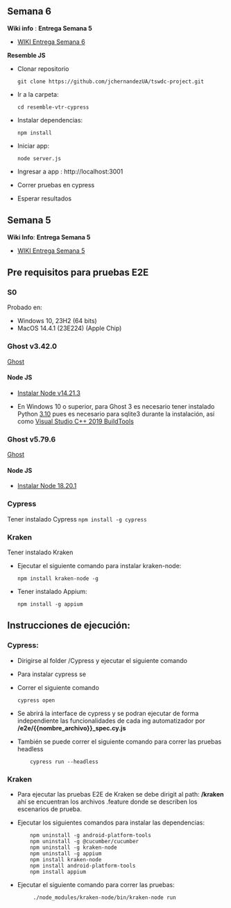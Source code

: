 ## Semana 6

**Wiki info** :
**Entrega Semana 5**
- [WIKI Entrega Semana 6](https://github.com/jchernandezUA/tswdc-project/wiki#semana-6)

**Resemble JS**

- Clonar repositorio
    ```
    git clone https://github.com/jchernandezUA/tswdc-project.git
    ```

- Ir a la carpeta:
    ```
    cd resemble-vtr-cypress
    ```

- Instalar dependencias:
    ```
    npm install
    ```

- Iniciar app:
    ```
    node server.js
    ```

- Ingresar a app : http://localhost:3001

- Correr pruebas en cypress

- Esperar resultados


## Semana 5
**Wiki Info**:
**Entrega Semana 5**
- [WIKI Entrega Semana 5](https://github.com/jchernandezUA/tswdc-project/wiki#semana-5)

## Pre requisitos para pruebas E2E

### S0
Probado en:

- Windows 10, 23H2 (64 bits)
- MacOS 14.4.1 (23E224) (Apple Chip)

### Ghost v3.42.0
[Ghost]()
#### Node JS
- [Instalar Node v14.21.3](https://nodejs.org/en/download)

* En Windows 10 o superior, para Ghost 3 es necesario tener instalado Python [3.10](https://www.python.org/downloads/windows/) pues es necesario para sqlite3 durante la instalación, así como
[Visual Studio C++ 2019 BuildTools](https://winstall.app/apps/Microsoft.VisualStudio.2019.BuildTools)

### Ghost v5.79.6
[Ghost](http://3.83.87.188/)
#### Node JS
- [Instalar Node 18.20.1](https://nodejs.org/en/download)

### Cypress
Tener instalado Cypress
    ```
    npm install -g cypress
    ```

### Kraken
Tener instalado Kraken
- Ejecutar el siguiente comando para instalar kraken-node:
    ```
    npm install kraken-node -g
    ```
- Tener instalado Appium:
    ```
    npm install -g appium
    ```
    
## Instrucciones de ejecución:

### Cypress:
 - Dirigirse al folder /Cypress y ejecutar el siguiente comando
- Para instalar cypress se 

 - Correr el siguiente comando
    ```
    cypress open 
    ```

- Se abrirá la interface de cypress y se podran ejecutar de forma independiente las funcionalidades de cada ing automatizador por **/e2e/{{nombre_archivo}}_spec.cy.js**

 - También se puede correr el siguiente comando para correr las pruebas headless
    ```
        cypress run --headless
    ```
### Kraken
- Para ejecutar las pruebas E2E de Kraken se debe dirigit al path: **/kraken** ahí se encuentran los archivos .feature donde se describen los escenarios de prueba.

- Ejecutar los siguientes comandos para instalar las dependencias:
    ```
        npm uninstall -g android-platform-tools
        npm uninstall -g @cucumber/cucumber
        npm uninstall -g kraken-node
        npm uninstall -g appium
        npm install kraken-node
        npm install android-platform-tools
        npm install appium
    ```
    

- Ejecutar el siguiente comando para correr las pruebas:
    ```
         ./node_modules/kraken-node/bin/kraken-node run
    ```

